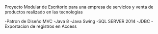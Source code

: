 Proyecto Modular de Escritorio para una empresa de 
servicios y venta de productos realizado en las tecnologías

-Patron de Diseño MVC
-Java 8
-Java Swing
-SQL SERVER 2014
-JDBC
-Exportacion de registros en Access